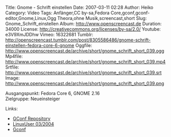 Title: Gnome - Schrift einstellen
Date: 2007-03-11 02:28
Author: Heiko
Category: Video
Tags: Anfänger,CC by-sa,Fedora Core,gconf,gconf-editor,Gnome,Linux,Ogg Theora,ohne Musik,screencast,short
Slug: Gnome_Schrift_einstellen
Album: http://www.openscreencast.de
Duration: 34000
License: http://creativecommons.org/licenses/by-sa/2.0/
Youtube: e3V9XmJDDhw
Vimeo: 16322681
Tumblr: http://openscreencast.tumblr.com/post/8305586486/gnome-schrift-einstellen-fedora-core-6-gnome
Oggfile: http://www.openscreencast.de/archive/short/gnome_schrift_short_039.ogg
Mp4file: http://www.openscreencast.de/archive/short/gnome_schrift_short_039.mp4
Srtfile: http://www.openscreencast.de/archive/short/gnome_schrift_short_039.srt
Image: http://www.openscreencast.de/archive/short/gnome_schrift_short_039.png

Ausgangspunkt: Fedora Core 6, GNOME 2.16  
Zielgruppe: Neueinsteiger  

Links:

  * [GConf Repository](http://www.gnome.org/learn/admin-guide/latest/gconf-24.html)
  * [LinuxUser 03/2004](http://www.linux-user.de/ausgabe/2004/03/028-gconf/index.html)
  * [Gconf](http://en.wikipedia.org/wiki/Gconf)


